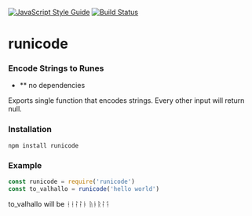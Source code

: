 [![JavaScript Style Guide](https://img.shields.io/badge/code%20style-standard-brightgreen.svg)](http://standardjs.com/)
[![Build Status](https://travis-ci.org/obi-jan-kenobi/runicode.svg?branch=master)](https://travis-ci.org/obi-jan-kenobi/runicode/)

# runicode

### Encode Strings to Runes

* ** no dependencies

Exports single function that encodes strings. Every other input will return null.

### Installation

```
npm install runicode
```

### Example

```javascript
const runicode = require('runicode')
const to_valhallo = runicode('hello world')
```

to_valhallo will be ᚽᛂᛛᛛᚭ ᚥᚭᚱᛛᛑ

